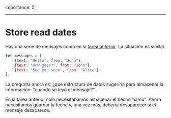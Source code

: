 importance: 5

---

# Store read dates

Hay una serie de mensajes como en la [tarea anterior](info:task/recipients-read). La situación es similar

```js
let messages = [
    {text: "Hello", from: "John"},
    {text: "How goes?", from: "John"},
    {text: "See you soon", from: "Alice"}
];
```

La pregunta ahora es: ¿qué estructura de datos sugeriría para almacenar la información: "cuando se leyó el mensaje?".

En la tarea anterior solo necesitábamos almacenar el hecho "sí/no". Ahora necesitamos guardar la fecha y, una vez más, debería desaparecer si el mensaje desaparece.
